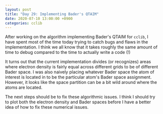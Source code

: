 ```yaml
---
layout: post
title: "Day 29: Implementing Bader's QTAIM"
date: 2020-07-10 13:00:00 +0900
categories: cclib
---
```


After working on the algorithm implementing Bader's QTAIM for `cclib`, I have spent most of the time today trying to catch bugs and flaws in the implementation. I think we all know that it takes roughly the same amount of time to debug compared to the time to actually write a code (!)

It turns out that the current implementation divides (or recognizes) areas where electron density is fairly equal across different grids to be of different Bader space. I was also naively placing whatever Bader space the atom of interest is located in to be the particular atom's Bader space assignment. However, it looks like the space partition can be a bit wild around where the atoms are located.

The next steps should be to fix these algorithmic issues. I think I should try to plot both the electron density and Bader spaces before I have a better idea of how to fix these numerical issues.

